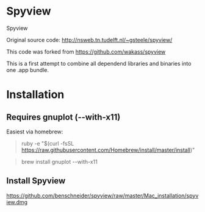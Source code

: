 # Spyview
Spyview

Original source code: http://nsweb.tn.tudelft.nl/~gsteele/spyview/

This code was forked from https://github.com/wakass/spyview

This is a first attempt to combine all dependend libraries and binaries into one .app bundle.

# Installation

## Requires gnuplot (--with-x11)
Easiest via homebrew:

> ruby -e "$(curl -fsSL https://raw.githubusercontent.com/Homebrew/install/master/install)"

> brew install gnuplot --with-x11

## Install Spyview
https://github.com/benschneider/spyview/raw/master/Mac_installation/spyview.dmg
